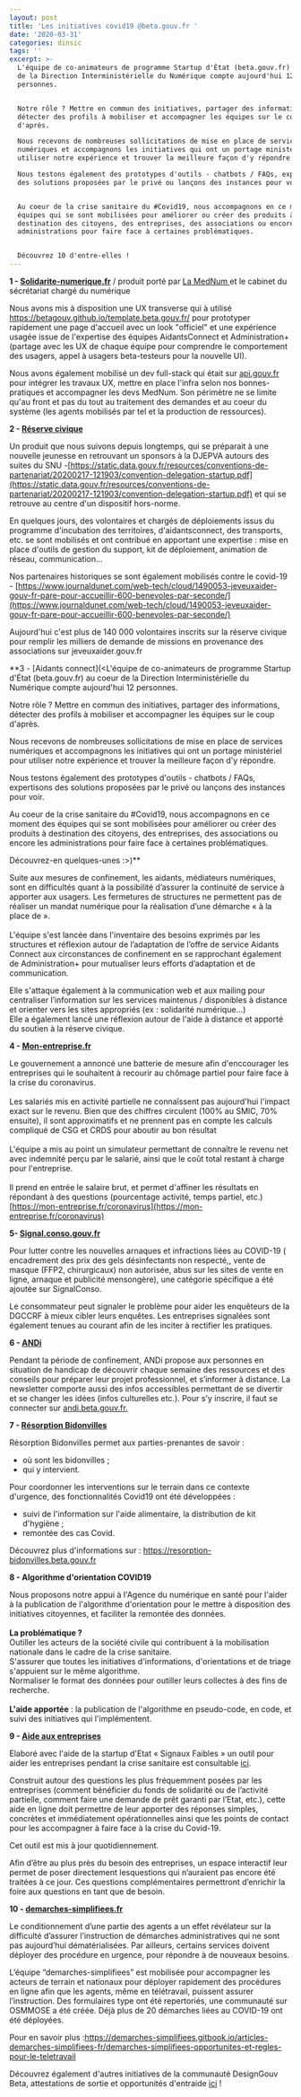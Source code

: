```yaml
---
layout: post
title: 'Les initiatives covid19 @beta.gouv.fr '
date: '2020-03-31'
categories: dinsic
tags: ''
excerpt: >-
  L'équipe de co-animateurs de programme Startup d'État (beta.gouv.fr) au coeur
  de la Direction Interministérielle du Numérique compte aujourd'hui 12
  personnes. 


  Notre rôle ? Mettre en commun des initiatives, partager des informations,
  détecter des profils à mobiliser et accompagner les équipes sur le coup
  d'après.

  Nous recevons de nombreuses sollicitations de mise en place de services
  numériques et accompagnons les initiatives qui ont un portage ministériel pour
  utiliser notre expérience et trouver la meilleure façon d'y répondre.

  Nous testons également des prototypes d'outils - chatbots / FAQs, expertisons
  des solutions proposées par le privé ou lançons des instances pour voir.


  Au coeur de la crise sanitaire du #Covid19, nous accompagnons en ce moment des
  équipes qui se sont mobilisées pour améliorer ou créer des produits à
  destination des citoyens, des entreprises, des associations ou encore les
  administrations pour faire face à certaines problématiques. 


  Découvrez 10 d'entre-elles !
---
```

**1 - [Solidarite-numerique.fr](http://solidarite-numerique.fr/)** / produit porté par [La MedNum ](https://lamednum.coop)et le cabinet du sécrétariat chargé du numérique

Nous avons mis à disposition une UX transverse qui à utilisé [https://betagouv.​github.io/template.beta.gouv.​fr/](https://betagouv.github.io/template.beta.gouv.fr/) pour prototyper rapidement une page d'accueil avec un look "officiel" et une expérience usagée issue de l'expertise des équipes AidantsConnect et Administration+ (partage avec les UX de chaque équipe pour comprendre le comportement des usagers, appel à usagers beta-testeurs pour la nouvelle UI).

Nous avons également mobilisé un dev full-stack qui était sur [api.gouv.fr](http://api.gouv.fr/) pour intégrer les travaux UX, mettre en place l'infra selon nos bonnes-pratiques et accompagner les devs MedNum. Son périmètre ne se limite qu'au front et pas du tout au traitement des demandes et au coeur du système (les agents mobilisés par tel et la production de ressources).

**2 - [Réserve civique](https://covid19.reserve-civique.gouv.fr)**

Un produit que nous suivons depuis longtemps, qui se préparait à une nouvelle jeunesse en retrouvant un sponsors à la DJEPVA autours des suites du SNU -[https://static.data.gouv.fr/​resources/conventions-de-​partenariat/20200217-121903/​convention-delegation-startup.​pdf](https://static.data.gouv.fr/resources/conventions-de-partenariat/20200217-121903/convention-delegation-startup.pdf) et qui se retrouve au centre d'un dispositif hors-norme.

En quelques jours, des volontaires et chargés de déploiements issus du programme d'incubation des territoires, d'aidantsconnect, des transports, etc. se sont mobilisés et ont contribué en apportant une expertise : mise en place d'outils de gestion du support, kit de déploiement, animation de réseau, communication...

Nos partenaires historiques se sont également mobilisés contre le covid-19 - [https://www.journaldunet.​com/web-tech/cloud/1490053-​jeveuxaider-gouv-fr-pare-pour-​accueillir-600-benevoles-par-​seconde/](https://www.journaldunet.com/web-tech/cloud/1490053-jeveuxaider-gouv-fr-pare-pour-accueillir-600-benevoles-par-seconde/)

Aujourd'hui c'est plus de 140 000 volontaires inscrits sur la réserve civique pour remplir les milliers de demande de missions en provenance des associations sur jeveuxaider.gouv.fr 

**3 -  [Aidants connect](<L'équipe de co-animateurs de programme Startup d'État (beta.gouv.fr) au coeur de la Direction Interministérielle du Numérique compte aujourd'hui 12 personnes. 

Notre rôle ? Mettre en commun des initiatives, partager des informations, détecter des profils à mobiliser et accompagner les équipes sur le coup d'après.

Nous recevons de nombreuses sollicitations de mise en place de services numériques et accompagnons les initiatives qui ont un portage ministériel pour utiliser notre expérience et trouver la meilleure façon d'y répondre.

Nous testons également des prototypes d'outils - chatbots / FAQs, expertisons des solutions proposées par le privé ou lançons des instances pour voir.

Au coeur de la crise sanitaire du #Covid19, nous accompagnons en ce moment des équipes qui se sont mobilisées pour améliorer ou créer des produits à destination des citoyens, des entreprises, des associations ou encore les administrations pour faire face à certaines problématiques. 

Découvrez-en quelques-unes :>)**

Suite aux mesures de confinement, les aidants, médiateurs numériques, sont en difficultés quant à la possibilité d’assurer la continuité de service à apporter aux usagers. Les fermetures de structures ne permettent pas de réaliser un mandat numérique pour la réalisation d’une démarche « à la place de ».\
\
L'équipe s'est lancée dans l'inventaire des besoins exprimés par les structures et réflexion autour de l’adaptation de l’offre de service Aidants Connect aux circonstances de confinement en se rapprochant également de Administration+ pour mutualiser leurs efforts d’adaptation et de communication. 

Elle s'attaque également à la communication web et aux mailing pour centraliser l’information sur les services maintenus / disponibles à distance et orienter vers les sites appropriés (ex : solidarité numérique…)\
Elle a également lancé une réflexion autour de l'aide à distance et apporté du soutien à la réserve civique.

**4 - [Mon-entreprise.fr](http://mon-entreprise.fr/)**

Le gouvernement a annoncé une batterie de mesure afin d'enccourager les entreprises qui le souhaitent à recourir au chômage partiel pour faire face à la crise du coronavirus.\
\
Les salariés mis en activité partielle ne connaîssent pas aujourd'hui l'impact exact sur le revenu. Bien que des chiffres circulent (100% au SMIC, 70% ensuite), il sont approximatifs et ne prennent pas en compte les calculs compliqué de CSG et CRDS pour aboutir au bon résultat\
\
L'équipe a mis au point un simulateur permettant de connaître le revenu net avec indemnité perçu par le salarié, ainsi que le coût total restant à charge pour l'entreprise.\
\
Il prend en entrée le salaire brut, et permet d'affiner les résultats en répondant à des questions (pourcentage activité, temps partiel, etc.) [https://mon-entreprise.fr/​coronavirus](https://mon-entreprise.fr/coronavirus)

**5- [Signal.conso.gouv.fr](http://signal.conso.gouv.fr/)**

Pour lutter contre les nouvelles arnaques et infractions liées au COVID-19 ( encadrement des prix des gels désinfectants non respecté,, vente de masque (FFP2, chirurgicaux) non autorisée, abus sur les sites de vente en ligne, arnaque et publicité mensongère), une catégorie spécifique a été ajoutée sur SignalConso. 

Le consommateur peut signaler le problème pour aider les enquêteurs de la DGCCRF à mieux cibler leurs enquêtes. Les entreprises signalées sont également tenues au courant afin de les inciter à rectifier les pratiques.

**6 - [ANDi]([andi.beta.gouv.fr](http://andi.beta.gouv.fr/))**

Pendant la période de confinement, ANDi propose aux personnes en situation de handicap de découvrir chaque semaine des ressources et des conseils pour préparer leur projet professionnel, et s’informer à distance. La newsletter comporte aussi des infos accessibles permettant de se divertir et se changer les idées (infos culturelles etc.). Pour s’y inscrire, il faut se connecter sur [andi.beta.gouv.fr.](http://andi.beta.gouv.fr/)

**7 - [Résorption Bidonvilles](https://resorption-bidonvilles.beta.gouv.fr)**

Résorption Bidonvilles permet aux parties-prenantes de savoir :

* où sont les bidonvilles ;
* qui y intervient.

Pour coordonner les interventions sur le terrain dans ce contexte d'urgence, des fonctionnalités Covid19 ont été développées :

* suivi de l'information sur l'aide alimentaire, la distribution de kit d'hygiène ;
* remontée des cas Covid.

Découvrez plus d'informations sur : <https://resorption-bidonvilles.beta.gouv.fr>

**8 - Algorithme d'orientation COVID19**

Nous proposons notre appui à l'Agence du numérique en santé pour l'aider à la publication de l'algorithme d'orientation pour le mettre à disposition des initiatives citoyennes, et faciliter la remontée des données.\
\
**La problématique ?**\
Outiller les acteurs de la société civile qui contribuent à la mobilisation nationale dans le cadre de la crise sanitaire.\
S'assurer que toutes les initiatives d'informations, d'orientations et de triage s'appuient sur le même algorithme.\
Normaliser le format des données pour outiller leurs collectes à des fins de recherche.\
\
**L'aide apportée** : la publication de l'algorithme en pseudo-code, en code, et suivi des initiatives qui l'implémentent.

**9 - [Aide aux entreprises](https://info-entreprises-covid19.economie.gouv.fr/kb)**

Elaboré avec l'aide de la startup d'Etat « Signaux Faibles » un outil pour aider les entreprises pendant la crise sanitaire est consultable [ici](https://info-entreprises-covid19.economie.gouv.fr/kb). 

Construit autour des questions les plus fréquemment posées par les entreprises (comment bénéficier du fonds de solidarité ou de l’activité partielle, comment faire une demande de prêt garanti par l’Etat, etc.), cette aide en ligne doit permettre de leur apporter des réponses simples, concrètes et immédiatement opérationnelles ainsi que les points de contact pour les accompagner à faire face à la crise du Covid-19. 

Cet outil est mis à jour quotidiennement.

Afin d’être au plus près du besoin des entreprises, un espace interactif leur permet de poser directement lesquestions qui n’auraient pas encore été traitées à ce jour. Ces questions complémentaires permettront d’enrichir la foire aux questions en tant que de besoin.

**10 - [demarches-simplifiees.fr](http://demarches-simplifiees.fr/)**

Le conditionnement d’une partie des agents a un effet révélateur sur la difficulté d’assurer l’instruction de démarches administratives qui ne sont pas aujourd’hui dématérialisées. Par ailleurs, certains services doivent déployer des procédure en urgence, pour répondre à de nouveaux besoins.

L’équipe “demarches-simplifiees” est mobilisée pour accompagner les acteurs de terrain et nationaux pour déployer rapidement des procédures en ligne afin que les agents, même en télétravail, puissent assurer l’instruction. Des formulaires type ont été repertoriés, une communauté sur OSMMOSE a été créée. Déjà plus de 20 démarches liées au COVID-19 ont été déployées.

Pour en savoir plus :<https://demarches-simplifiees.gitbook.io/articles-demarches-simplifiees-fr/demarches-simplifiees-opportunites-et-regles-pour-le-teletravail>

Découvrez également d'autres initiatives de la communauté DesignGouv Beta, attestations de sortie et opportunités d'entraide [ici](https://design.numerique.gouv.fr/covid-19/#initiatives) !